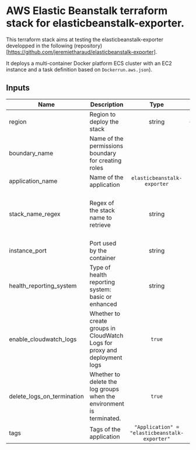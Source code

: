 # AWS Elastic Beanstalk terraform stack for elasticbeanstalk-exporter.

This terraform stack aims at testing the elasticbeanstalk-exporter developped in the following (repository)[https://github.com/jeremietharaud/elasticbeanstalk-exporter].

It deploys a multi-container Docker platform ECS cluster with an EC2 instance and a task definition based on `Dockerrun.aws.json`).

## Inputs

| Name | Description | Type | Default | Required |
|------|-------------|:----:|:-----:|:-----:|
| region | Region to deploy the stack | string | `eu-west-3` | yes |
| boundary_name | Name of the permissions boundary for creating roles | ` ` | no |
| application_name | Name of the application | `elasticbeanstalk-exporter` | yes |
| stack_name_regex | Regex of the stack name to retrieve | string | `^64bit Amazon Linux (.*) Multi-container Docker (.*)$` | yes |
| instance_port | Port used by the container | string | `9552` | yes |
| health_reporting_system | Type of health reporting system: basic or enhanced | string | `euhanced` | yes |
| enable_cloudwatch_logs | Whether to create groups in CloudWatch Logs for proxy and deployment logs | `true` | yes |
| delete_logs_on_termination | Whether to delete the log groups when the environment is terminated. | `true` | yes |
| tags | Tags of the application | `"Application" = "elasticbeanstalk-exporter"` | yes |